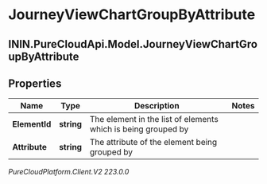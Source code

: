 # JourneyViewChartGroupByAttribute

## ININ.PureCloudApi.Model.JourneyViewChartGroupByAttribute

## Properties

|Name | Type | Description | Notes|
|------------ | ------------- | ------------- | -------------|
| **ElementId** | **string** | The element in the list of elements which is being grouped by | |
| **Attribute** | **string** | The attribute of the element being grouped by | |



_PureCloudPlatform.Client.V2 223.0.0_
